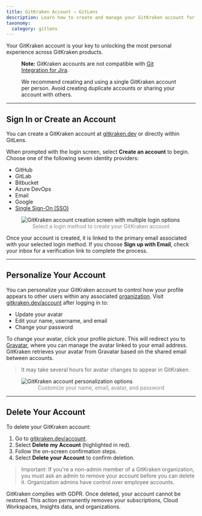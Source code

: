 ```yaml
---
title: GitKraken Account – GitLens
description: Learn how to create and manage your GitKraken account for GitLens features.
taxonomy:
  category: gitlens
---
```


Your GitKraken account is your key to unlocking the most personal experience across GitKraken products.

<figure class='callout callout--basic'>
  <p><strong>Note:</strong> GitKraken accounts are not compatible with <a href="/git-integration-for-jira-cloud/git-integration-for-jira-home-gij-cloud/">Git Integration for Jira</a>.</p>
  <p>We recommend creating and using a single GitKraken account per person. Avoid creating duplicate accounts or sharing your account with others.</p>
</figure>

***

## Sign In or Create an Account

You can create a GitKraken account at [gitkraken.dev](https://gitkraken.dev/register?source=help_center&product=gitkraken_dot_dev) or directly within GitLens.

When prompted with the login screen, select **Create an account** to begin. Choose one of the following seven identity providers:

- GitHub
- GitLab
- Bitbucket
- Azure DevOps
- Email
- Google
- [Single Sign-On (SSO)](/gk-dev/gk-dev-single-sign-on/)

<figure>
  <img src="/wp-content/uploads/gk-dev-create-account.png" alt="GitKraken account creation screen with multiple login options" class="help-center-img center img-bordered">
  <figcaption style="text-align: center; color: #888">Select a login method to create your GitKraken account</figcaption>
</figure>

Once your account is created, it is linked to the primary email associated with your selected login method. If you choose **Sign up with Email**, check your inbox for a verification link to complete the process.


***

## Personalize Your Account

You can personalize your GitKraken account to control how your profile appears to other users within any associated [organization](/gk-dev/gk-dev-organization/). Visit [gitkraken.dev/account](https://gitkraken.dev/?source=help_center&product=gitkraken_dot_dev) after logging in to:

- Update your avatar
- Edit your name, username, and email
- Change your password

To change your avatar, click your profile picture. This will redirect you to [Gravatar](https://gravatar.com), where you can manage the avatar linked to your email address. GitKraken retrieves your avatar from Gravatar based on the shared email between accounts.

> It may take several hours for avatar changes to appear in GitKraken.

<figure>
  <img src="/wp-content/uploads/gk-dev-account-personalization.png" srcset="/wp-content/uploads/gk-dev-account-personalization@2x.png" alt="GitKraken account personalization options" class="help-center-img center img-bordered">
  <figcaption style="text-align: center; color: #888">Customize your name, email, avatar, and password</figcaption>
</figure>

***

## Delete Your Account

To delete your GitKraken account:

1. Go to [gitkraken.dev/account](https://gitkraken.dev/account?source=help_center&product=gitkraken_dot_dev).
2. Select **Delete my Account** (highlighted in red).
3. Follow the on-screen confirmation steps.
4. Select **Delete your Account** to confirm deletion.

> Important: If you're a non-admin member of a GitKraken organization, you must ask an admin to remove your account before you can delete it. Organization admins have control over employee accounts.

GitKraken complies with GDPR. Once deleted, your account cannot be restored. This action permanently removes your subscriptions, Cloud Workspaces, Insights data, and organizations.

